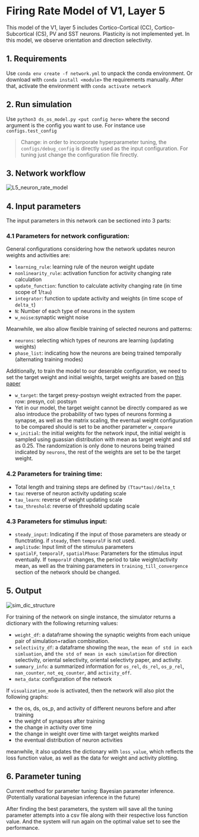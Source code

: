 # Firing Rate Model of V1, Layer 5

This model of the V1, layer 5 includes Cortico-Cortical (CC), Cortico-Subcortical (CS), PV and SST neurons. Plasticity is not implemented yet. In this model, we observe orientation and direction selectivity.

## 1. Requirements

Use ```conda env create -f network.yml``` to unpack the conda environment. Or download with ```conda install <module>``` the requirements manually. After that, activate the environment with ```conda activate network```

## 2. Run simulation

Use ```python3 ds_os_model.py <put config here>``` where the second argument is the config you want to use. For instance use ```configs.test_config```

> Change: in order to incorporate hyperparameter tuning, the ```configs/debug_config``` is directly used as the input configuration. For tuning just change the configuration file firectly.

## 3. Network workflow

![L5_neuron_rate_model](https://user-images.githubusercontent.com/91852421/218749790-0954ceca-c649-4af5-a94d-543c83df0cd7.png)


## 4. Input parameters

The input parameters in this network can be sectioned into 3 parts:

### 4.1 Parameters for network configuration:

General configurations considering how the network updates neuron weights and activities are:

* ```learning_rule```: learning rule of the neuron weight update
* ```nonlinearity_rule```: activation function for activity changing rate calculation
* ```update_function```: function to calculate activity changing rate (in time scope of 1/```tau```)
* ```integrator```: function to update activity and weights (in time scope of ```delta_t```)
* ```N```: Number of each type of neurons in the system
* ```w_noise```:synaptic weight noise

Meanwhile, we also allow flexible training of selected neurons and patterns:

* ```neurons```: selecting which types of neurons are learning (updating weights)
* ```phase_list```: indicating how the neurons are being trained temporally (alternating training modes)

Additionally, to train the model to our deserable configuration, we need to set the target weight and initial weights, target weights are based on [this paper](https://www.science.org/doi/epdf/10.1126/science.abj5861)

* ```w_target```: the target presy-postsyn weight extracted from the paper. row: presyn, col: postsyn
* Yet in our model, the target weight cannot be directly compared as we also introduce the probability of two types of neurons forming a synapse, as well as the matrix scaling, the eventual weight configuration to be compared should is set to be another parameter ```w_compare```
* ```w_initial```: the initial weights for the network input, the initial weight is sampled using guassian distribution with mean as target weight and std as  0.25. The randomization is only done to neurons being trained indicated by ```neurons```, the rest of the weights are set to be the target weight. 

### 4.2 Parameters for training time:

* Total length and training steps are defined by ```(Ttau*tau)/delta_t```
* ```tau```: reverse of neuron activity updating scale 
* ```tau_learn```: reverse of weight updating scale
* ```tau_threshold```: reverse of threshold updating scale

### 4.3 Parameters for stimulus input:

* ```steady_input```: Indicating if the input of those parameters are steady or flunctrating. if ```steady```, then ```temporalF``` is not used.
* ```amplitude```: Input limit of the stimulus parameters
* ```spatialF```, ```temporalF```, ```spatialPhase```: Parameters for the stimulus input eventually. If ```temporalF``` changes, the period to take weight/activity mean, as well as the training parameters in ```training_till_convergence``` section of the network should be changed.


## 5. Output

![sim_dic_structure](https://user-images.githubusercontent.com/91852421/219392866-1532b666-5819-4b24-92ca-5c3b56bb8b12.png)


For training of the network on single instance, the simulator returns a dictionary with the following returning values:

* ```weight_df```: a dataframe showing the synaptic weights from each unique pair of simulation+radian combination. 
* ```selectivity_df```: a dataframe showing the ```mean```, ```the mean of std in each simluation```, and ```the std of mean in each simulation``` for direction selectivity, oriental selectivity, oriental selectivty paper, and activity.
* ```summary_info```: a summarized information for  ```os_rel```, ```ds_rel```, ```os_p_rel```, ```nan_counter```, ```not_eq_counter```, and ```activity_off```. 
* ```meta_data```: configuration of the network

If ```visualization_mode``` is activated, then the network will also plot the following graphs:

* the os, ds, os_p, and activity of different neurons before and after training
* the weight of synapses after training
* the change in activity over time 
* the change in weight over time with target weights marked
* the eventual distribution of neuron activities

meanwhile, it also updates the dictionary with ```loss_value```, which reflects the loss function value, as well as the data for weight and activity plotting. 


## 6. Parameter tuning 

Current method for parameter tuning: Bayesian parameter inference. (Potentially varational bayesian inference in the future) 

After finding the best parameters, the system will save all the tuning parameter attempts into a csv file along with their respective loss function value. And the system will run again on the optimal value set to see the performance.

